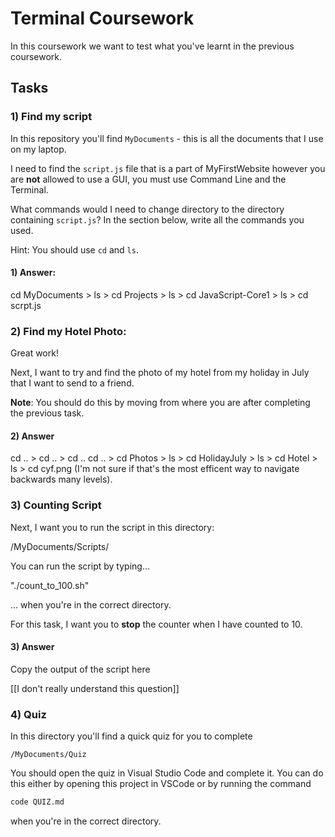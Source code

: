 # Terminal Coursework

In this coursework we want to test what you've learnt in the previous coursework.

## Tasks

### 1) Find my script

In this repository you'll find `MyDocuments` - this is all the documents that I use on my laptop.

I need to find the `script.js` file that is a part of MyFirstWebsite however you are **not** allowed to use a GUI, you must use Command Line and the Terminal.

What commands would I need to change directory to the directory containing `script.js`? In the section below, write all the commands you used.

Hint: You should use `cd` and `ls`.

#### 1) Answer: 

cd MyDocuments > ls > cd Projects > ls > cd JavaScript-Core1 > ls > cd scrpt.js 

### 2) Find my Hotel Photo: 

 Great work!

Next, I want to try and find the photo of my hotel from my holiday in July that I want to send to a friend.

**Note**: You should do this by moving from where you are after completing the previous task.

#### 2) Answer

cd .. > cd .. > cd .. cd .. > cd Photos > ls > cd HolidayJuly > ls > cd Hotel > ls > cd cyf.png (I'm not sure if that's the most efficent way to navigate backwards many levels).

### 3) Counting Script

Next, I want you to run the script in this directory:

/MyDocuments/Scripts/

You can run the script by typing... 

"./count_to_100.sh"

... when you're in the correct directory.

For this task, I want you to **stop** the counter when I have counted to 10.

#### 3) Answer

Copy the output of the script here

[[I don't really understand this question]]

### 4) Quiz

In this directory you'll find a quick quiz for you to complete

```
/MyDocuments/Quiz
```

You should open the quiz in Visual Studio Code and complete it. You can do this either by opening this project in VSCode or by running the command

```sh
code QUIZ.md
```

when you're in the correct directory.
